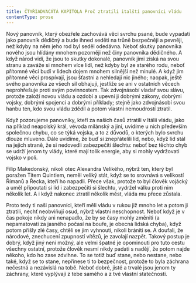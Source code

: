 ```yaml
---
title: ČTYŘIADVACÁTÁ KAPITOLA Proč ztratili italští panovníci vládu
contentType: prose
---
```


Nový panovník, který obezřele zachovává věci svrchu psané, bude vypadati jako panovník dědičný a bude ihned seděti na trůně bezpečněji a pevněji, než kdyby na něm jeho rod byl seděl odedávna. Neboť skutky panovníka nového jsou hlídány mnohem pozorněji než činy panovníka dědičného. A když národ vidí, že jsou to skutky dokonalé, panovník jimi získá na svou stranu a zaváže si mnohem více lidí, než kdyby byl ze starého rodu, neboť přítomné věci budí v lidech dojem mnohem silnější než minulé. A když jim přítomné věci prospívají, jsou šťastni a nehledají nic jiného; naopak, ještě svého panovníka ze všech sil obhajují, jestliže se ani v ostatních věcech neprohřešuje proti svým povinnostem. Tak zdvojnásobí vladař svou slávu, protože založí novou vládu a ozdobí a upevní ji dobrými zákony, dobrými vojsky, dobrými spojenci a dobrými příklady; stejně jako zdvojnásobí svou hanbu ten, kdo svou vládu zdědil a potom vlastní nemoudrostí ztratil.

Když pozorujeme panovníky, kteří za našich časů ztratili v Itálii vládu, jako na příklad neapolský král, vévoda milánský a jiní, uvidíme u nich především společnou chybu, co se týká vojska, a to z důvodů, o kterých bylo svrchu dlouze mluveno. Dále uvidíme, že buď si znepřátelili lid, nebo, když lid stál na jejich straně, že si nedovedli zabezpečiti šlechtu: neboť bez těchto chyb se udrží jenom ty vlády, které mají tolik energie, aby si mohly vydržovati vojsko v poli.

Filip Makedonský, nikoli otec Alexandra Velikého, nýbrž ten, který byl poražen Titem Quintiem, neměl veliký stát, když se to srovnává s velikostí Římanů a Řecka, kteří ho napadli. Přece však, protože to byl člověk vojácký a uměl připoutati si lid i zabezpečiti si šlechtu, vydržel válku proti nim několik let. A i když nakonec ztratil několik měst, vláda mu přece zůstala.

Proto tedy ti naši panovníci, kteří měli vládu v rukou již mnoho let a potom ji ztratili, nechť neobviňují osud, nýbrž vlastní neschopnost. Neboť když je v čas pokoje nikdy ani nenapadlo, že by se časy mohly změniti (a nepamatovati za jasného počasí na bouře, je obecná lidská chyba), když potom přišly zlé časy, chtěli se jim vyhnouti, nikoli brániti se. A doufali, že národové, znechucení zpupností vítězů, je zavolají nazpět. Takový postup je dobrý, když jiný není možný, ale velmi špatné je opominouti pro tuto cestu všechny ostatní, protože člověk nesmí nikdy padati s nadějí, že potom najde někoho, kdo ho zase zdvihne. To se totiž buď stane, nebo nestane, nebo také, když se to stane, nepřinese ti to bezpečnost, protože to byla záchrana nečestná a nezávislá na tobě. Neboť dobré, jisté a trvalé jsou jenom ty záchrany, které vyplývají z tebe samého a z tvé vlastní statečnosti.
